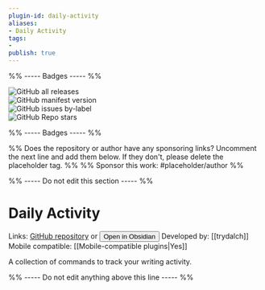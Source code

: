 ```yaml
---
plugin-id: daily-activity
aliases:
- Daily Activity
tags: 
- 
publish: true
---
```


%% ----- Badges ----- %%

![GitHub all releases](https://img.shields.io/github/downloads/trydalch/obsidian-daily-activity/total?color=573E7A&logo=github&style=for-the-badge)   
![GitHub manifest version](https://img.shields.io/github/manifest-json/v/trydalch/obsidian-daily-activity?color=573E7A&logo=github&style=for-the-badge)   
![GitHub issues by-label](https://img.shields.io/github/issues/trydalch/obsidian-daily-activity/help%20wanted?color=573E7A&logo=github&style=for-the-badge)   
![GitHub Repo stars](https://img.shields.io/github/stars/trydalch/obsidian-daily-activity?color=573E7A&logo=github&style=for-the-badge)

%% ----- Badges ----- %%

%% Does the repository or author have any sponsoring links? Uncomment the next line and add them below. If they don't, please delete the placeholder tag. %%
%% Sponsor this work: #placeholder/author %%

%% ----- Do not edit this section ----- %%

# Daily Activity

Links: [GitHub repository](https://github.com/trydalch/obsidian-daily-activity) or [<button id=HH>Open in Obsidian</button>](obsidian://goto-plugin?id=daily-activity)
Developed by: [[trydalch]]
Mobile compatible: [[Mobile-compatible plugins|Yes]]

A collection of commands to track your writing activity.

%% ----- Do not edit anything above this line ----- %% 
